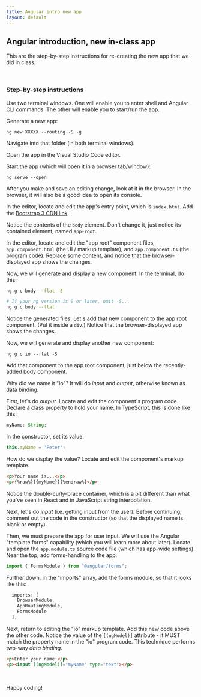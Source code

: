 ```yaml
---
title: Angular intro new app
layout: default
---
```


## Angular introduction, new in-class app

This are the step-by-step instructions for re-creating the new app that we did in class. 

<br>

### Step-by-step instructions

Use two terminal windows. One will enable you to enter shell and Angular CLI commands. The other will enable you to start/run the app. 

Generate a new app:
```
ng new XXXXX --routing -S -g
```

Navigate into that folder (in both terminal windows). 

Open the app in the Visual Studio Code editor. 

Start the app (which will open it in a browser tab/window):
```
ng serve --open
```

After you make and save an editing change, look at it in the browser. In the browser, it will also be a good idea to open its console. 

In the editor, locate and edit the app's entry point, which is `index.html`. Add the [Bootstrap 3 CDN link](https://getbootstrap.com/docs/3.3/getting-started/#download-cdn). 

Notice the contents of the `body` element. Don't change it, just notice its contained element, named `app-root`. 

In the editor, locate and edit the "app root" component files, `app.component.html` (the UI / markup template), and `app.component.ts` (the program code). Replace some content, and notice that the browser-displayed app shows the changes.

Now, we will generate and display a new component. In the terminal, do this:

```bash
ng g c body --flat -S

# If your ng version is 9 or later, omit -S...
ng g c body --flat
```

Notice the generated files. Let's add that new component to the app root component. (Put it inside a `div`.) Notice that the browser-displayed app shows the changes. 

Now, we will generate and display another new component:
```
ng g c io --flat -S
```

Add that component to the app root component, just below the recently-added body component. 

Why did we name it "io"? It will do *input* and *output*, otherwise known as data binding. 

First, let's do *output*. Locate and edit the component's program code. Declare a class property to hold your name. In TypeScript, this is done like this:
```ts
myName: String;
```

In the constructor, set its value:
```ts
this.myName = 'Peter';
```

How do we display the value? Locate and edit the component's markup template. 
```html
<p>Your name is...</p>
<p>{%raw%}{{myName}}{%endraw%}</p>
```

Notice the double-curly-brace container, which is a bit different than what you've seen in React and in JavaScript string interpolation. 

Next, let's do *input* (i.e. getting input from the user). Before continuing, comment out the code in the constructor (so that the displayed name is blank or empty). 

Then, we must prepare the app for user input. We will use the Angular "template forms" capability (which you will learn more about later). Locate and open the `app.module.ts` source code file (which has app-wide settings). Near the top, add forms-handling to the app:
```ts
import { FormsModule } from "@angular/forms";
```

Further down, in the "imports" array, add the forms module, so that it looks like this:
```ts
  imports: [
    BrowserModule,
    AppRoutingModule,
    FormsModule
  ],
```

Next, return to editing the "io" markup template. Add this new code above the other code. Notice the value of the `[(ngModel)]` attribute - it MUST match the property name in the "io" program code. This technique performs two-way *data binding*. 

```html
<p>Enter your name:</p>
<p><input [(ngModel)]="myName" type="text"></p>
```
<br>

Happy coding!

<br>

